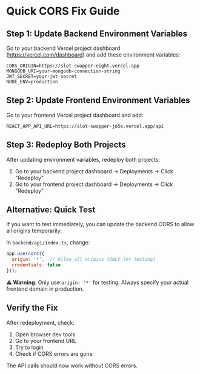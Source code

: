 # Quick CORS Fix Guide

## Step 1: Update Backend Environment Variables

Go to your backend Vercel project dashboard (https://vercel.com/dashboard) and add these environment variables:

```
CORS_ORIGIN=https://slot-swapper-eight.vercel.app
MONGODB_URI=your-mongodb-connection-string
JWT_SECRET=your-jwt-secret
NODE_ENV=production
```

## Step 2: Update Frontend Environment Variables

Go to your frontend Vercel project dashboard and add:

```
REACT_APP_API_URL=https://slot-swapper-jo5e.vercel.app/api
```

## Step 3: Redeploy Both Projects

After updating environment variables, redeploy both projects:

1. Go to your backend project dashboard → Deployments → Click "Redeploy"
2. Go to your frontend project dashboard → Deployments → Click "Redeploy"

## Alternative: Quick Test

If you want to test immediately, you can update the backend CORS to allow all origins temporarily:

In `backend/api/index.ts`, change:
```javascript
app.use(cors({
  origin: '*',  // Allow all origins (ONLY for testing)
  credentials: false
}));
```

**⚠️ Warning**: Only use `origin: '*'` for testing. Always specify your actual frontend domain in production.

## Verify the Fix

After redeployment, check:
1. Open browser dev tools
2. Go to your frontend URL
3. Try to login
4. Check if CORS errors are gone

The API calls should now work without CORS errors.